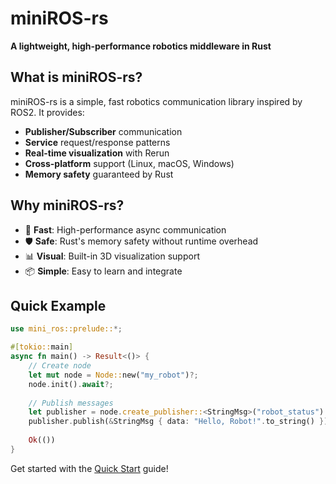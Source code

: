 # miniROS-rs

**A lightweight, high-performance robotics middleware in Rust**

## What is miniROS-rs?

miniROS-rs is a simple, fast robotics communication library inspired by ROS2. It provides:

- **Publisher/Subscriber** communication
- **Service** request/response patterns  
- **Real-time visualization** with Rerun
- **Cross-platform** support (Linux, macOS, Windows)
- **Memory safety** guaranteed by Rust

## Why miniROS-rs?

- 🚀 **Fast**: High-performance async communication
- 🛡️ **Safe**: Rust's memory safety without runtime overhead
- 📊 **Visual**: Built-in 3D visualization support
- 📦 **Simple**: Easy to learn and integrate

## Quick Example

```rust
use mini_ros::prelude::*;

#[tokio::main]
async fn main() -> Result<()> {
    // Create node
    let mut node = Node::new("my_robot")?;
    node.init().await?;
    
    // Publish messages
    let publisher = node.create_publisher::<StringMsg>("robot_status").await?;
    publisher.publish(&StringMsg { data: "Hello, Robot!".to_string() }).await?;
    
    Ok(())
}
```

Get started with the [Quick Start](./quick-start.md) guide! 